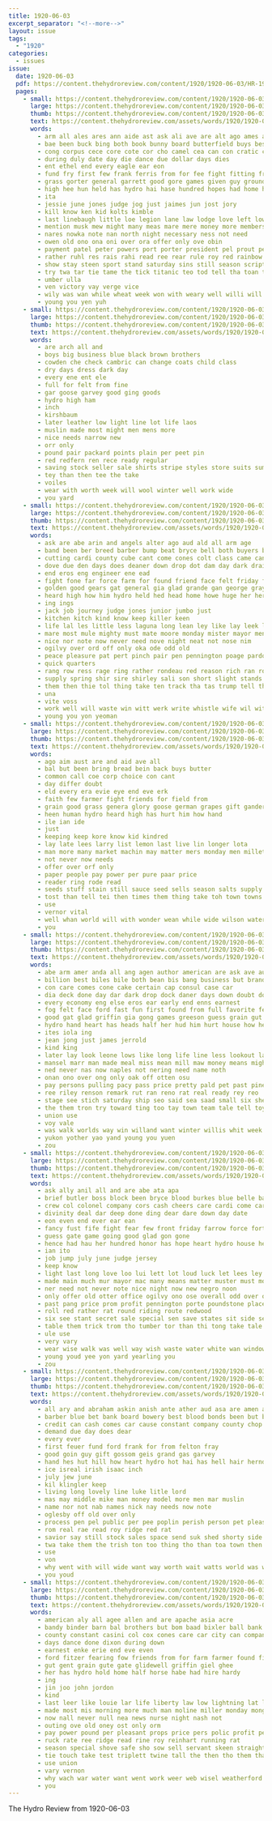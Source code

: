 ```yaml
---
title: 1920-06-03
excerpt_separator: "<!--more-->"
layout: issue
tags:
  - "1920"
categories:
  - issues
issue:
  date: 1920-06-03
  pdf: https://content.thehydroreview.com/content/1920/1920-06-03/HR-1920-06-03.pdf
  pages:
    - small: https://content.thehydroreview.com/content/1920/1920-06-03/small/HR-1920-06-03-01.jpg
      large: https://content.thehydroreview.com/content/1920/1920-06-03/large/HR-1920-06-03-01.jpg
      thumb: https://content.thehydroreview.com/content/1920/1920-06-03/thumbnails/HR-1920-06-03-01.jpg
      text: https://content.thehydroreview.com/assets/words/1920/1920-06-03/HR-1920-06-03-01.txt
      words:
        - arm all ales ares ann aide ast ask ali ave are alt ago ames aust age and aga ard ane ain arn amer amen alee arch
        - bae been buck bing both book bunny board butterfield buys best beye beas bill bitter bey books bead bond ban business battle bas bore belts backes byes but bickel barber base bryan ball
        - cong corpus cece core cote cor cho camel cea can con cratic cattle county clove chet company court city camp colony carter come
        - during duly date day die dance due dollar days dies
        - ent ethel end every eagle ear eon
        - fund fry first few frank ferris from for fee fight fitting friend fast former forth feo fan francisco frater fer fame file fails fair foe fromm fail fout fields
        - grass gorter general garrett good gore games given guy grounds game green gas gift getting gone governor glory
        - high hee hun held has hydro hai hase hundred hopes had home her hey heineman hall homa harry henry
        - ita
        - jessie june jones judge jog just jaimes jun jost jory
        - kill know ken kid kolts kimble
        - last linebaugh little loe legion lane law lodge love left lowing lower lak laa like lam lead long
        - mention musk mew might many meas mare mere money more members men mound much march miss meres mighty meer made mabeus mission monday merit
        - nares nowka note nan north night necessary ness not need
        - owen old ono ona oni over ora offer only ove obin
        - payment patel peter powers port porter president pel prout pelts poll pair people pause plas pack pill plato public park prayer pollock pea price pay paper part present place
        - rather ruhl res rais rahi read ree rear rule roy red rainbow run regular reading rat real richert rest rine
        - show stay steen sport stand saturday sins still season scripture shy sie service safe soc send such south sare son sum sun shooter seo san sang sward seba score states sunday sequoyah soon sui stage say side sites shoot self song sermon start stats six short strug scarce state seals salt sha sial store silos stocks
        - try twa tar tie tame the tick titanic teo tod tell tha toan thom tin tho then turn teta teen thing tan thi tory thor tap tail tey ting trom than taken thay
        - umber ulla
        - ven victory vay verge vice
        - wily was wan while wheat week won with weary well willi will want word wil warble william way world white worth worthy washington wah williams whitehurst wile wie war willie
        - young you yen yuh
    - small: https://content.thehydroreview.com/content/1920/1920-06-03/small/HR-1920-06-03-02.jpg
      large: https://content.thehydroreview.com/content/1920/1920-06-03/large/HR-1920-06-03-02.jpg
      thumb: https://content.thehydroreview.com/content/1920/1920-06-03/thumbnails/HR-1920-06-03-02.jpg
      text: https://content.thehydroreview.com/assets/words/1920/1920-06-03/HR-1920-06-03-02.txt
      words:
        - are arch all and
        - boys big business blue black brown brothers
        - cowden che check cambric can change coats child class
        - dry days dress dark day
        - every ene ent ele
        - full for felt from fine
        - gar goose garvey good ging goods
        - hydro high ham
        - inch
        - kirshbaum
        - later leather low light line lot life laos
        - muslin made most might men mens more
        - nice needs narrow new
        - orr only
        - pound pair packard points plain per peet pin
        - red redfern ren rece ready regular
        - saving stock seller sale shirts stripe styles store suits summer suit sweet service soc stand style silk shoe
        - tey than then tee the take
        - voiles
        - wear with worth week will wool winter well work wide
        - you yard
    - small: https://content.thehydroreview.com/content/1920/1920-06-03/small/HR-1920-06-03-03.jpg
      large: https://content.thehydroreview.com/content/1920/1920-06-03/large/HR-1920-06-03-03.jpg
      thumb: https://content.thehydroreview.com/content/1920/1920-06-03/thumbnails/HR-1920-06-03-03.jpg
      text: https://content.thehydroreview.com/assets/words/1920/1920-06-03/HR-1920-06-03-03.txt
      words:
        - ask are abe arin and angels alter ago aud ald all arm age
        - band been ber breed barber bump beat bryce bell both buyers breeding buck bund bag bay bean bas but bone bis buy bia best bock board bang brief big bye bow blue
        - cutting cardi county cube cant come cones colt class came can champion call cee colonel chairs cam coon chas care chap colts couto carina
        - dove due den days does deaner down drop dot dam day dark drain during dear drilling
        - end eros eng engineer ene ead
        - fight fone far force farm for found friend face felt friday from front free few foreman fingers fust fever fewer first foto fee fair feld foot flesh
        - golden good gears gat general gia glad grande gan george gray grade
        - heard high how him hydro held hed head home howe huge her heres heart had has hand hom homer hag hack hatfield horse hee
        - ing ings
        - jack job journey judge jones junior jumbo just
        - kitchen kitch kind know keep killer keen
        - life lal les little less laguna long lean ley like lay leek left large last let
        - mare most mule mighty must mate moore monday mister mayor men man much more miss means many money mules may moh mobile made mares
        - nice nor note now never need nove night neat not nose nim
        - ogilvy over ord off only oka ode odd old
        - peace pleasure pat pert pinch pair pen pennington poage pardon perfect pure post pack police poet perkins pald
        - quick quarters
        - rang row ress rage ring rather rondeau red reason rich ran room ramey
        - supply spring shir sire shirley sali son short slight stands sam silence san secret state sweep show shone silos sales sir sou she south states sud sumner seems sous stow sor speak save sunday service seth soll stand shar sar saya sour shown
        - them then thie tol thing take ten track tha tas trump tell the tom troy train top tonder tad tay tri taken tears toot tull thea trom tae
        - una
        - vite voss
        - work well will waste win witt werk write whistle wife wil with williams was want week wee white wink went while won
        - young you yon yeoman
    - small: https://content.thehydroreview.com/content/1920/1920-06-03/small/HR-1920-06-03-04.jpg
      large: https://content.thehydroreview.com/content/1920/1920-06-03/large/HR-1920-06-03-04.jpg
      thumb: https://content.thehydroreview.com/content/1920/1920-06-03/thumbnails/HR-1920-06-03-04.jpg
      text: https://content.thehydroreview.com/assets/words/1920/1920-06-03/HR-1920-06-03-04.txt
      words:
        - ago aim aust are and aid ave all
        - bal but been bring bread bein back buys butter
        - common call coe corp choice con cant
        - day differ doubt
        - eld every era evie eye end eve erk
        - faith few farmer fight friends for field from
        - grain good grass genera glory goose german grapes gift gander getting
        - heen human hydro heard high has hurt him how hand
        - ile ian ide
        - just
        - keeping keep kore know kid kindred
        - lay late lees larry list lemon last live lin longer lota
        - man more many market machin may matter mers monday men millet most miles mccafferty
        - not never now needs
        - offer over orf only
        - paper people pay power per pure paar price
        - reader ring rode read
        - seeds stuff stain still sauce seed sells season salts supply see siber service sudan selling stock
        - tost than tell tei then times them thing take toh town towns tow the
        - use
        - vernor vital
        - well whan world will with wonder wean while wide wilson water ways wires was winter
        - you
    - small: https://content.thehydroreview.com/content/1920/1920-06-03/small/HR-1920-06-03-05.jpg
      large: https://content.thehydroreview.com/content/1920/1920-06-03/large/HR-1920-06-03-05.jpg
      thumb: https://content.thehydroreview.com/content/1920/1920-06-03/thumbnails/HR-1920-06-03-05.jpg
      text: https://content.thehydroreview.com/assets/words/1920/1920-06-03/HR-1920-06-03-05.txt
      words:
        - abe arm amer anda all ang agen author american are ask ave aud anger ator and
        - billion best biles bile both bean bis bang business but brands bayo back bitter been big bey balloon bee buy bute binek better bet bridgeport
        - con care comes cone cake certain cap consul case car
        - dia deck done day dar dark drop dock daner days down doubt doc
        - every economy eng else eros ear early end enns earnest
        - fog felt face ford fast fun first found from full favorite few flo front far folks fost favor for fest fort frame
        - good gat glad griffin gia gong games greeson guess grain gut
        - hydro hand heart has heads half her hud him hurt house how hen hea hed hind hannan had hot
        - ites iola ing
        - jean jong just james jerrold
        - kind king
        - later lay look leone lows like long life line less lookout large
        - mansel marr man made meal miss mean mill maw money means might maye most much monte moon morning more mor myers mighty many
        - ned never nas now naples not nering need name noth
        - onan ono over ong only oak off otten osu
        - pay persons pulling pacy pass price pretty pald pet past pines player part public prom people
        - ree riley renson remark rut ran reno rat real ready rey reo
        - stage see stich saturday ship seo said sea saad small six sheets sorel states sup son surprise setter supply sales selling store sou shing shute she southern sunday strange soy saw ser strong service
        - the them tron try toward ting too tay town team tale tell toy then tal tie torn tiley take trust than trip tho thousand trim tallon thet ten tant tooke tak
        - union use
        - voy vale
        - was walk worlds way win willand want winter willis whit week went winton why while winters watt wish wire wile walt witten words will with work
        - yukon yother yao yand young you yuen
        - zou
    - small: https://content.thehydroreview.com/content/1920/1920-06-03/small/HR-1920-06-03-06.jpg
      large: https://content.thehydroreview.com/content/1920/1920-06-03/large/HR-1920-06-03-06.jpg
      thumb: https://content.thehydroreview.com/content/1920/1920-06-03/thumbnails/HR-1920-06-03-06.jpg
      text: https://content.thehydroreview.com/assets/words/1920/1920-06-03/HR-1920-06-03-06.txt
      words:
        - ask ally anil all and are abe ata apa
        - brief butler boss block been bryce blood burkes blue belle bas borders boyer bills bring bees boy best boldt ber buck bolly back but bis business
        - crew col colonel company cors cash cheers care cardi come car carhart county code cream can
        - divinity deal dar deep done ding dear dare down day date
        - eon even end ever ear ean
        - fancy fust fife fight fear few front friday farrow force forty for fox fire friends francisco forget fare fast fone found from
        - guess gate game going good glad gon gone
        - hence had hau her hundred honor has hope heart hydro house hes home hurry happy him head how hed
        - ian ito
        - job jump july june judge jersey
        - keep know
        - light last long love loo lui lett lot loud luck let lees ley lose little like longer lemon low
        - made main much mur mayor mac many means matter muster must morning most man money more might
        - ner need not never note nice night now new negro noon
        - only offer old otter office ogilvy ono ose overall odd over ove
        - past pang price prom profit pennington porte poundstone place proft pro public plan pure pound per pennings pose purchase pay
        - roll red rather rat round riding route redwood
        - six see stant secret sale special sen save states sit side selling sly saturday shirl silence stall shirley sat soon street streets san supply sou saw stand sedan sea sue spring sugden sell smell she such sult stone slough struck shir sour sumner
        - table them trick trom tho tumber tor than thi tong take tale thing town then ten thelma tell toll too tat the toward
        - ule use
        - very vary
        - wear wise walk was well way wish waste water white wan window win windows work wagon want willits will worth why woods wee wonder warn week with
        - young youd yee yon yard yearling you
        - zou
    - small: https://content.thehydroreview.com/content/1920/1920-06-03/small/HR-1920-06-03-07.jpg
      large: https://content.thehydroreview.com/content/1920/1920-06-03/large/HR-1920-06-03-07.jpg
      thumb: https://content.thehydroreview.com/content/1920/1920-06-03/thumbnails/HR-1920-06-03-07.jpg
      text: https://content.thehydroreview.com/assets/words/1920/1920-06-03/HR-1920-06-03-07.txt
      words:
        - all ary and abraham askin anish ante ather aud asa are amen ark
        - barber blue bet bank board bowery best blood bonds been but bue buy bless banks bros bliss business brood
        - credit can cash comes car cause constant company county chop check caddo cashier
        - demand due day does dear
        - every ever
        - first feuer fund ford frank for from felton fray
        - good goin guy gift gossom geis grand gas garvey
        - hand hes hut hill how heart hydro hot hai has hell hair herndon haid her him
        - ice isreal irish isaac inch
        - july jew june
        - kil klingler keep
        - living long lovely line luke litle lord
        - mas may middle mike man money model more men mar muslin
        - name nor not nab names nick nay needs now note
        - oglesby off old over only
        - process pen pel public per pee poplin perish person pet pleasant pope paul pretty
        - rom real rae read roy ridge red rat
        - savior say still stock sales space send suk shed shorty side seal shure sell surplus scott subject she see show said silk seo service special saturday state stocks
        - twa take them the trish ton too thing tho than toa town then trucks
        - use
        - von
        - why went with will wide want way worth wait watts world was work
        - you youd
    - small: https://content.thehydroreview.com/content/1920/1920-06-03/small/HR-1920-06-03-08.jpg
      large: https://content.thehydroreview.com/content/1920/1920-06-03/large/HR-1920-06-03-08.jpg
      thumb: https://content.thehydroreview.com/content/1920/1920-06-03/thumbnails/HR-1920-06-03-08.jpg
      text: https://content.thehydroreview.com/assets/words/1920/1920-06-03/HR-1920-06-03-08.txt
      words:
        - american aly all agee allen and are apache asia acre
        - bandy binder barn bal brothers but bom baad bixler ball bank back
        - county constant casini col cox cones care car city can company come cheap chute
        - days dance done dixon during down
        - earnest enke erie end eve even
        - ford fitzer fearing fow friends from for farm farmer found field fix first fare full
        - gut gent grain gute gate glidewell griffin giel ghee
        - her has hydro hold home half horse habe had hire hardy
        - ing
        - jin joo john jordon
        - kind
        - last leer like louie lar life liberty law low lightning lat lor
        - made most mis morning more much man moline miller monday mongan
        - now nall never null nea news nurse night nash not
        - outing ove old oney ost only orm
        - pay power pound per pleasant props price pers polic profit pet perl policy
        - ruck rate ree ridge read rine roy reinhart running rat
        - season special shove safe sho sow sell servant skeen straight short sat service standard sunday saturday see summer susan
        - tie touch take test triplett twine tall the then tho them than
        - use union
        - vary vernon
        - why wach war water want went work weer web wisel weatherford will with way was wil weak
        - you
---
```


The Hydro Review from 1920-06-03

<!--more-->

